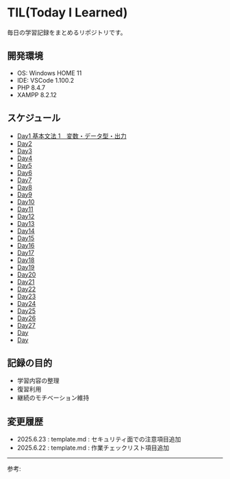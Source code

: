 # TIL(Today I Learned)

毎日の学習記録をまとめるリポジトリです。

## 開発環境

- OS: Windows HOME 11
- IDE: VSCode 1.100.2
- PHP 8.4.7
- XAMPP 8.2.12

## スケジュール

- [Day1 基本文法 1　変数・データ型・出力](./basicSyntax/)
- [Day2 ]()
- [Day3 ]()
- [Day4 ]() 
- [Day5 ]()
- [Day6 ]()
- [Day7 ]()
- [Day8 ]() 
- [Day9 ]()
- [Day10 ]()
- [Day11 ]()
- [Day12 ]() 
- [Day13 ]()
- [Day14 ]()
- [Day15 ]()
- [Day16 ]()
- [Day17 ]()
- [Day18 ]()
- [Day19 ]()
- [Day20 ]()
- [Day21 ]()
- [Day22 ]()
- [Day23 ]()
- [Day24 ]()
- [Day25 ]()
- [Day26 ]()
- [Day27 ]()
- [Day ]()
- [Day ]()

## 記録の目的

- 学習内容の整理
- 復習利用
- 継続のモチベーション維持

## 変更履歴


- 2025.6.23 : template.md : セキュリティ面での注意項目追加
- 2025.6.22 : template.md : 作業チェックリスト項目追加

---
参考: []()

